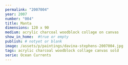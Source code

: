 ```yaml
---
permalink: "2007004"
year: 2007
number: "004"
title: Manta
dimensions: 120 x 90
medium: acrylic charcoal woodblock collage on canvas
show_in_home:  #true or empty
publish: # notyet or blank
image: /assets/p/paintings/davina-stephens-2007004.jpg
tags: acrylic charcoal woodblock collage canvas sold
serie: Ocean Currents
---
```

